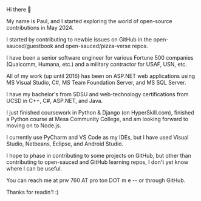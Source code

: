 Hi there 👋   

My name is Paul, and I started exploring the world of open-source contributions in May 2024.

I started by contributing to newbie issues on GitHub in the open-sauced/guestbook and open-sauced/pizza-verse repos.

I have been a senior software engineer for various Fortune 500 companies (Qualcomm, Humana, etc.) and a military contractor for USAF, USN, etc.  

All of my work (up until 2016) has been on ASP.NET web applications using MS Visual Studio, C#, MS Team Foundation Server, and MS SQL Server.  

I have my bachelor's from SDSU and web-technology certifications from UCSD in C++, C#, ASP.NET, and Java.

I just finished coursework in Python & Django (on HyperSkill.com), finished a Python course at Mesa Community College, and am looking forward to moving on to Node.js.

I currently use PyCharm and VS Code as my IDEs, but I have used Visual Studio, Netbeans, Eclipse, and Android Studio.

I hope to phase in contributing to some projects on GitHub, but other than contributing to open-sauced and GitHub learning repos, I don't yet know where I can be useful.

You can reach me at prw 760 AT pro ton DOT m e -- or through GitHub.

Thanks for readin'! :)

